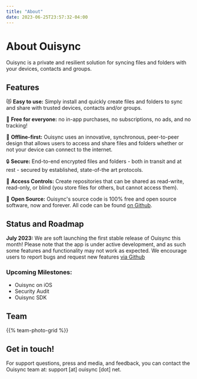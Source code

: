 ```yaml
---
title: "About"
date: 2023-06-25T23:57:32-04:00
---
```

# About Ouisync

Ouisync is a private and resilient solution for syncing files and folders with your devices, contacts and groups.

## Features

😻 **Easy to use:** Simply install and quickly create files and folders to sync and share with trusted devices, contacts and/or groups.

💸 **Free for everyone:** no in-app purchases, no subscriptions, no ads, and no tracking!

🔆 **Offline-first:** Ouisync uses an innovative, synchronous, peer-to-peer design that allows users to access and share files and folders whether or not your device can connect to the internet.

🔒 **Secure:** End-to-end encrypted files and folders - both in transit and at rest - secured by established, state-of-the art protocols.

🔑 **Access Controls:** Create repositories that can be shared as read-write, read-only, or blind (you store files for others, but cannot access them).

👐 **Open Source:** Ouisync's source code is 100% free and open source software, now and forever. All code can be found [on Github](https://github.com/equalitie/ouisync-app).

## Status and Roadmap

**July 2023:** We are soft launching the first stable release of Ouisync this month! Please note that the app is under active development, and as such some features and functionality may not work as expected. We encourage users to report bugs and request new features [via Github](https://github.com/equalitie/ouisync-app)

### Upcoming Milestones:
- Ouisync on iOS
- Security Audit
- Ouisync SDK

## Team

{{% team-photo-grid %}}

## Get in touch!

For support questions, press and media, and feedback, you can contact the Ouisync team at: support [at] ouisync [dot] net.
